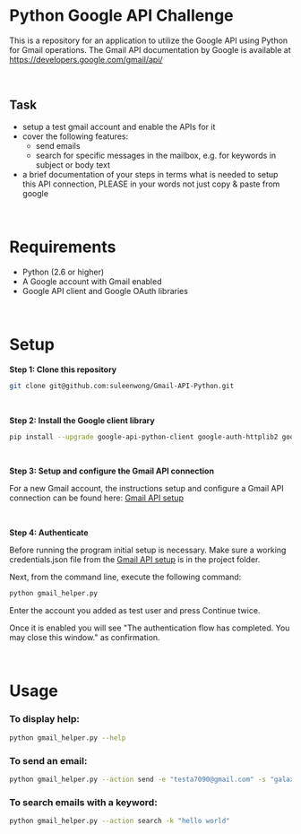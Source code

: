 # Python Google API Challenge

This is a repository for an application to utilize the Google API using Python for Gmail operations. The Gmail API documentation by Google is available at https://developers.google.com/gmail/api/

<br>

## Task
- setup a test gmail account and enable the APIs for it
- cover the following features:
    - send emails
    - search for specific messages in the mailbox, e.g. for keywords in subject or body text
- a brief documentation of your steps in terms what is needed to setup this API connection, PLEASE in your words not just copy & paste from google

<br>

# Requirements

- Python (2.6 or higher)
- A Google account with Gmail enabled
- Google API client and Google OAuth libraries

<br>


# Setup

**Step 1: Clone this repository**
```zsh
git clone git@github.com:suleenwong/Gmail-API-Python.git
```

<br>

**Step 2: Install the Google client library**
```zsh
pip install --upgrade google-api-python-client google-auth-httplib2 google-auth-oauthlib
```

<br>

**Step 3: Setup and configure the Gmail API connection**

For a new Gmail account, the instructions setup and configure a Gmail API connection can be found here: [Gmail API setup](GmailAPIsetup.md)

<br>

**Step 4: Authenticate**

Before running the program initial setup is necessary. Make sure a working credentials.json file from the [Gmail API setup](GmailAPIsetup.md) is in the project folder. 

Next, from the command line, execute the following command:
<br>
```zsh
python gmail_helper.py
```

Enter the account you added as test user and press Continue twice.

Once it is enabled you will see "The authentication flow has completed. You may close this window." as confirmation.

<br>

# Usage


### To display help:
```zsh
python gmail_helper.py --help
```

### To send an email:
```zsh
python gmail_helper.py --action send -e "testa7090@gmail.com" -s "galaxy" -b "hello universe"
```

### To search emails with a keyword:
```zsh
python gmail_helper.py --action search -k "hello world" 
```
